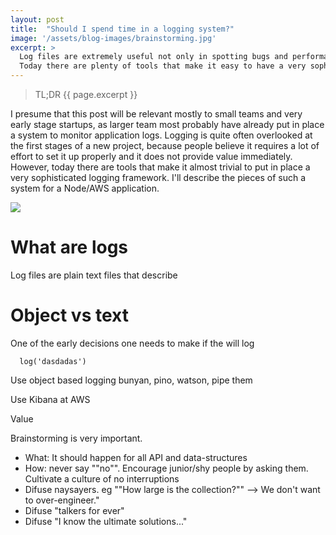 ```yaml
---
layout: post
title:  "Should I spend time in a logging system?"
image: '/assets/blog-images/brainstorming.jpg'
excerpt: >
  Log files are extremely useful not only in spotting bugs and performance problems, but also to provide analytics regarding the application usage.
  Today there are plenty of tools that make it easy to have a very sophisticated log system.
---
```


> TL;DR {{ page.excerpt }}

I presume that this post will be relevant mostly to small teams and very early stage startups, as larger team most probably have already put in place a system to monitor application logs. Logging is quite often overlooked at the first stages of a new project, because people believe it requires a lot of effort to set it up properly and it does not provide value immediately. However, today there are tools that make it almost trivial to put in place a very sophisticated logging framework. I'll describe the pieces of such a system for a Node/AWS application.

<img src="{{page.image}}">

# What are logs
Log files are plain text files that describe

# Object vs text
One of the early decisions one needs to make if the will log

```
  log('dasdadas')
```

Use object based logging bunyan, pino, watson, pipe them


Use Kibana at AWS

Value





Brainstorming is very important.
- What: It should happen for all API and data-structures
- How: never say ""no"". Encourage junior/shy people by asking them. Cultivate a culture of no interruptions
- Difuse naysayers. eg ""How large is the collection?"" --> We don't want to over-engineer."
- Difuse "talkers for ever"
- Difuse "I know the ultimate solutions..."
